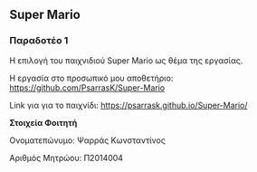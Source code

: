 ## Super Mario


### Παραδοτέο 1

  Η επιλογή του παιχνιδιού Super Mario ως θέμα της εργασίας.
  
  Η εργασία στο προσωπικό μου αποθετήριο: https://github.com/PsarrasK/Super-Mario
  
  Link για για το παιχνίδι: https://psarrask.github.io/Super-Mario/
  
  **Στοιχεία Φοιτητή**
  
  Ονοματεπώνυμο: Ψαρράς Κωνσταντίνος
  
  Αριθμός Μητρώου: Π2014004
  

